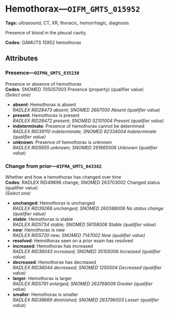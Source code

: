 # Hemothorax—`OIFM_GMTS_015952`

**Tags:** ultrasound, CT, XR, thoracic, hemorrhagic, diagnosis

Presence of blood in the pleural cavity.

**Codes:** GAMUTS 15952 hemothorax

## Attributes

### Presence—`OIFMA_GMTS_835230`

Presence or absence of hemothorax  
**Codes**: SNOMED 705057003 Presence (property) (qualifier value)  
*(Select one)*

- **absent**: Hemothorax is absent  
_RADLEX RID28473 absent; SNOMED 2667000 Absent (qualifier value)_
- **present**: Hemothorax is present  
_RADLEX RID28472 present; SNOMED 52101004 Present (qualifier value)_
- **indeterminate**: Presence of hemothorax cannot be determined  
_RADLEX RID39110 indeterminate; SNOMED 82334004 Indeterminate (qualifier value)_
- **unknown**: Presence of hemothorax is unknown  
_RADLEX RID5655 unknown; SNOMED 261665006 Unknown (qualifier value)_

### Change from prior—`OIFMA_GMTS_043382`

Whether and how a hemothorax has changed over time  
**Codes**: RADLEX RID49896 change; SNOMED 263703002 Changed status (qualifier value)  
*(Select one)*

- **unchanged**: Hemothorax is unchanged  
_RADLEX RID39268 unchanged; SNOMED 260388006 No status change (qualifier value)_
- **stable**: Hemothorax is stable  
_RADLEX RID5734 stable; SNOMED 58158008 Stable (qualifier value)_
- **new**: Hemothorax is new  
_RADLEX RID5720 new; SNOMED 7147002 New (qualifier value)_
- **resolved**: Hemothorax seen on a prior exam has resolved  
- **increased**: Hemothorax has increased  
_RADLEX RID36043 increased; SNOMED 35105006 Increased (qualifier value)_
- **decreased**: Hemothorax has decreased  
_RADLEX RID36044 decreased; SNOMED 1250004 Decreased (qualifier value)_
- **larger**: Hemothorax is larger  
_RADLEX RID5791 enlarged; SNOMED 263768009 Greater (qualifier value)_
- **smaller**: Hemothorax is smaller  
_RADLEX RID38669 diminished; SNOMED 263796003 Lesser (qualifier value)_